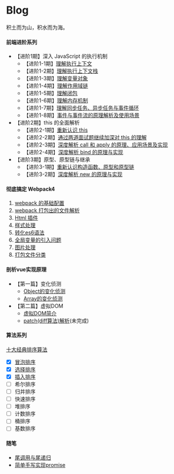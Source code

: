# Blog
积土而为山，积水而为海。

#### 前端进阶系列

- 【进阶1期】深入 JavaScript 的执行机制
  - 【进阶1-1期】[理解执行上下文](https://github.com/sunbigshan/Blog/issues/4)
  - 【进阶1-2期】[理解执行上下文栈](https://github.com/sunbigshan/Blog/issues/5)
  - 【进阶1-3期】[理解变量对象](https://github.com/sunbigshan/Blog/issues/6)
  - 【进阶1-4期】[理解作用域链](https://github.com/sunbigshan/Blog/issues/7)
  - 【进阶1-5期】[理解闭包](https://github.com/sunbigshan/Blog/issues/9)
  - 【进阶1-6期】[理解内存机制](https://github.com/sunbigshan/Blog/issues/11)
  - 【进阶1-7期】[理解同步任务、异步任务与事件循环](https://github.com/sunbigshan/Blog/issues/12)
  - 【进阶1-8期】[事件与事件流的原理解析及使用场景](https://github.com/sunbigshan/Blog/issues/18)
- 【进阶2期】this 的全面解析
  - 【进阶2-1期】[重新认识 this](https://github.com/sunbigshan/Blog/issues/10)
  - 【进阶2-2期】[通过两道面试题继续加深对 this 的理解](https://github.com/sunbigshan/Blog/issues/14)
  - 【进阶2-3期】[深度解析 call 和 apply 的原理、应用场景及实现](https://github.com/sunbigshan/Blog/issues/15)
  - 【进阶2-4期】[深度解析 bind 的原理与实现](https://github.com/sunbigshan/Blog/issues/16)
- 【进阶3期】原型、原型链与继承
  - 【进阶3-1期】[重新认识构造函数、原型和原型链](https://github.com/sunbigshan/Blog/issues/19)
  - 【进阶3-2期】[深度解析 new 的原理与实现](https://github.com/sunbigshan/Blog/issues/17)

#### 彻底搞定 Webpack4

1. [webpack 的基础配置](https://github.com/sunbigshan/Blog/issues/29)
2. [webpack 打包出的文件解析](https://github.com/sunbigshan/Blog/issues/30)
3. [Html 插件](https://github.com/sunbigshan/Blog/issues/31)
4. [样式处理](https://github.com/sunbigshan/Blog/issues/32)
5. [转化es6语法](https://github.com/sunbigshan/Blog/issues/33)
6. [全局变量的引入问题](https://github.com/sunbigshan/Blog/issues/34)
7. [图片处理](https://github.com/sunbigshan/Blog/issues/35)
8. [打包文件分类](https://github.com/sunbigshan/Blog/issues/36)

#### 剖析vue实现原理

- 【第一篇】变化侦测
  - [Object的变化侦测](https://github.com/sunbigshan/Blog/issues/21)
  - [Array的变化侦测](https://github.com/sunbigshan/Blog/issues/22)
- 【第二篇】虚拟DOM
  - [虚拟DOM简介](https://github.com/sunbigshan/Blog/issues/24)
  - [patch(diff算法)解析](https://github.com/sunbigshan/Blog/issues/25)(未完成)

#### 算法系列

[十大经典排序算法](https://github.com/sunbigshan/Blog/tree/master/%E5%8D%81%E5%A4%A7%E7%BB%8F%E5%85%B8%E6%8E%92%E5%BA%8F%E7%AE%97%E6%B3%95)
- [x] [冒泡排序](https://github.com/sunbigshan/Blog/issues/26)
- [x] [选择排序](https://github.com/sunbigshan/Blog/issues/27)
- [x] [插入排序](https://github.com/sunbigshan/Blog/issues/28)
- [ ] 希尔排序
- [ ] 归并排序
- [ ] 快速排序
- [ ] 堆排序
- [ ] 计数排序
- [ ] 桶排序
- [ ] 基数排序

#### 随笔

- [尾调用与尾递归](https://github.com/sunbigshan/Blog/issues/20)
- [简单手写实现promise](https://github.com/sunbigshan/Blog/issues/23)

